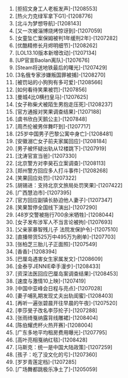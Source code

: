 
1. [拒招文身工人老板发声]-[1208553]
1. [热火力克绿军拿下G1]-[1208776]
1. [北斗为梦想导航]-[1208143]
1. [又一次被淄博烧烤惊讶到]-[1207059]
1. [女童坠亡案保姆被判1年缓刑2年]-[1207282]
1. [优酷精修长月烬明细节]-[1208262]
1. [LOL13.10版本新增改动]-[1207134]
1. [UP官宣Baolan离队]-[1207676]
1. [Steam将送地铁最后的曙光]-[1207429]
1. [3名俄专家涉嫌叛国罪被捕]-[1208270]
1. [被罚站的小狗狗有多可爱]-[1208566]
1. [如何看待笑果被罚]-[1207856]
1. [曼城4比0横扫皇马]-[1207625]
1. [女子称柴犬被陌生男抱走压死]-[1208237]
1. [官方通报对笑果调查结果]-[1207188]
1. [虞书欣白天鹅公主]-[1207848]
1. [周杰伦被男伴舞吓到]-[1207717]
1. [25岁中国男子巴黎公寓中身亡]-[1208481]
1. [安徽溺亡女子前夫家属回应]-[1208184]
1. [男子被怀疑出轨从12楼跳下]-[1207919]
1. [沈涛官宣当爸]-[1207330]
1. [北京警方对李昊石立案调查]-[1208113]
1. [郑州警方回应多人打斗事件]-[1208268]
1. [笑果回应处罚]-[1207322]
1. [胡锡进：支持北京文旅局处罚笑果]-[1207422]
1. [广西慧泊市]-[1207395]
1. [官方回应副镇长胁迫他人妻子]-[1207347]
1. [笑果暂停全国线下演出]-[1207290]
1. [48岁交警被拖行700余米牺牲]-[1208044]
1. [女子发布涉军人不当言论被拘]-[1207693]
1. [父亲家暴智残儿子 法院发保护令]-[1207510]
1. [直播带货525万中495万为刷单]-[1207703]
1. [张柏芝三胎儿子正面照]-[1207549]
1. [香香]-[1208394]
1. [巴厘岛遇害女生家属发文]-[1208609]
1. [金泰亨JENNIE牵手漫步]-[1208433]
1. [资深法医回应巴厘岛案调查结果]-[1208453]
1. [速度与激情10上映]-[1207419]
1. [中国中亚峰会日程与亮点]-[1207028]
1. [妻子哺乳期发现丈夫出轨闺蜜]-[1208403]
1. [再听一遍张碧晨开往早晨的午夜]-[1207520]
1. [李莎旻子改名李莎抡子]-[1207288]
1. [张雨绮戛纳露背线雕裙]-[1208404]
1. [陈伯耀虎杯火热开赛]-[1208004]
1. [广东多地平均租房费用曝光]-[1207795]
1. [高叶亮相戛纳红毯]-[1208428]
1. [马斯克：统一是中国大陆政策]-[1207259]
1. [孩子：吃了没文化的亏]-[1207360]
1. [岁岁青莲定档]-[1207285]
1. [广场舞都跳极乐净土了]-[1205059]
